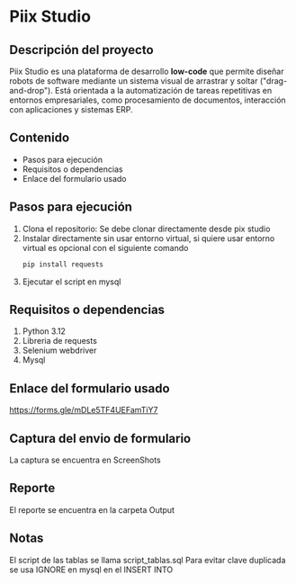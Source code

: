 # Piix Studio

## Descripción del proyecto
Piix Studio es una plataforma de desarrollo **low-code** que permite diseñar robots de software mediante un sistema visual de arrastrar y soltar ("drag-and-drop"). Está orientada a la automatización de tareas repetitivas en entornos empresariales, como procesamiento de documentos, interacción con aplicaciones y sistemas ERP.

## Contenido
- Pasos para ejecución
- Requisitos o dependencias
- Enlace del formulario usado

## Pasos para ejecución
1. Clona el repositorio:
   Se debe clonar directamente desde pix studio
2. Instalar directamente sin usar entorno virtual, si quiere usar entorno virtual es opcional con el siguiente comando
   ```bash
   pip install requests
3. Ejecutar el script en mysql

## Requisitos o dependencias
1. Python 3.12
2. Libreria de requests
3. Selenium webdriver
4. Mysql

## Enlace del formulario usado
https://forms.gle/mDLe5TF4UEFamTiY7
   
## Captura del envio de formulario
La captura se encuentra en ScreenShots

## Reporte 
El reporte se encuentra en la carpeta Output

## Notas
El script de las tablas se llama script_tablas.sql
Para evitar clave duplicada se usa IGNORE en mysql en el INSERT INTO

